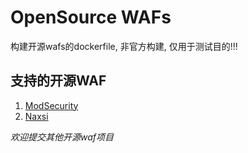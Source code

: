 # OpenSource WAFs

构建开源wafs的dockerfile, 非官方构建, 仅用于测试目的!!!

## 支持的开源WAF

1. [ModSecurity](https://github.com/SpiderLabs/ModSecurity)
2. [Naxsi](https://github.com/nbs-system/naxsi)

*欢迎提交其他开源waf项目*
